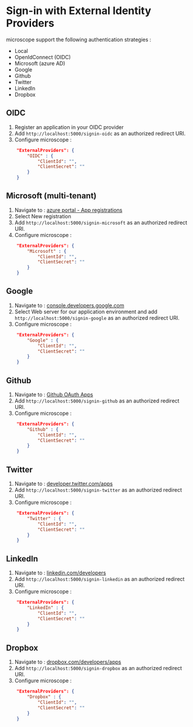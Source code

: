 Sign-in with External Identity Providers
========================================

microscope support the following authentication strategies : 

* Local
* OpenIdConnect (OIDC)
* Microsoft (azure AD)
* Google
* Github
* Twitter
* LinkedIn
* Dropbox

OIDC
----

1. Register an application in your OIDC provider
2. Add `http://localhost:5000/signin-oidc` as an authorized redirect URI.
3. Configure microscope : 

```json
    "ExternalProviders": {
        "OIDC" : {
            "ClientId": "",
            "ClientSecret": ""
        }
    }
```

Microsoft (multi-tenant)
------------------------

1. Navigate to : [azure portal - App registrations](https://go.microsoft.com/fwlink/?linkid=2083908)
2. Select New registration
3. Add `http://localhost:5000/signin-microsoft` as an authorized redirect URI.
4. Configure microscope : 

```json
    "ExternalProviders": {
        "Microsoft" : {
            "ClientId": "",
            "ClientSecret": ""
        }
    }
```

Google
------

1. Navigate to : [console.developers.google.com](https://console.developers.google.com/)
2. Select Web server for our application environment and add `http://localhost:5000/signin-google` as an authorized redirect URI.
3. Configure microscope : 

```json
    "ExternalProviders": {
        "Google" : {
            "ClientId": "",
            "ClientSecret": ""
        }
    }
```

Github
------

1. Navigate to : [Github OAuth Apps](https://github.com/settings/developers)
2. Add `http://localhost:5000/signin-github` as an authorized redirect URI.
3. Configure microscope :

```json
    "ExternalProviders": {
        "Github" : {
            "ClientId": "",
            "ClientSecret": ""
        }
    }
```

Twitter
-------

1. Navigate to : [developer.twitter.com/apps](https://developer.twitter.com/apps)
2. Add `http://localhost:5000/signin-twitter` as an authorized redirect URI.
3. Configure microscope :

```json
    "ExternalProviders": {
        "Twitter" : {
            "ClientId": "",
            "ClientSecret": ""
        }
    }
```

LinkedIn
--------

1. Navigate to : [linkedin.com/developers](https://www.linkedin.com/developers/)
2. Add `http://localhost:5000/signin-linkedin` as an authorized redirect URI.
3. Configure microscope :

```json
    "ExternalProviders": {
        "LinkedIn" : {
            "ClientId": "",
            "ClientSecret": ""
        }
    }
```

Dropbox
-------

1. Navigate to : [dropbox.com/developers/apps](https://www.dropbox.com/developers/apps)
2. Add `http://localhost:5000/signin-dropbox` as an authorized redirect URI.
3. Configure microscope :

```json
    "ExternalProviders": {
        "Dropbox" : {
            "ClientId": "",
            "ClientSecret": ""
        }
    }
```